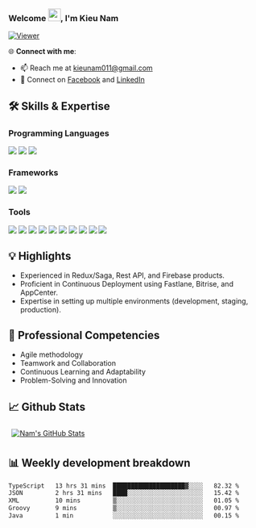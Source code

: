 ### Welcome <img src="https://media.giphy.com/media/hvRJCLFzcasrR4ia7z/giphy.gif" width="25px">, I'm Kieu Nam 

[![Viewer](https://komarev.com/ghpvc/?username=kieunam123&color=blueviolet)](https://github.com/kieunam123)

🌐 **Connect with me**:
- 📫 Reach me at [kieunam011@gmail.com](mailto:kieunam011@gmail.com)
- 🤝 Connect on [Facebook](https://www.facebook.com/kieunam.god) and [LinkedIn](https://www.linkedin.com/in/nam-kieu-52538a218)

## 🛠️ Skills & Expertise
### Programming Languages
![](https://img.shields.io/badge/Typescript-informational?style=flat&logo=typescript&logoColor=white&color=2e79c7)
![](https://img.shields.io/badge/Javascript-informational?style=flat&logo=javascript&logoColor=000000&color=ffdf00)
![](https://img.shields.io/badge/Dart-informational?style=flat&logo=dart&logoColor=white&color=02599c)

### Frameworks
![](https://img.shields.io/badge/React_Native-informational?style=flat&logo=react&logoColor=25d9fd&color=262626)
![](https://img.shields.io/badge/Flutter-informational?style=flat&logo=flutter&logoColor=45c7fb&color=00559f)

### Tools
![](https://img.shields.io/badge/VSCode-informational?style=flat&logo=visualstudiocode&logoColor=white&color=0076c6)
![](https://img.shields.io/badge/Android_Studio-informational?style=flat&logo=androidstudio&logoColor=3ddc84&color=132e3d)
![](https://img.shields.io/badge/Xcode-informational?style=flat&logo=xcode&logoColor=white&color=176ee3)
![](https://img.shields.io/badge/Github-informational?style=flat&logo=github&logoColor=white&color=171515)
![](https://img.shields.io/badge/Bitbucket-informational?style=flat&logo=bitbucket&logoColor=white&color=156de7)
![](https://img.shields.io/badge/Git-informational?style=flat&logo=git&logoColor=white&color=f0502f)
![](https://img.shields.io/badge/Photoshop-informational?style=flat&logo=adobephotoshop&logoColor=011e36&color=31a8ff)
![](https://img.shields.io/badge/Illustrator-informational?style=flat&logo=adobeillustrator&logoColor=300000&color=ff9b00)
![](https://img.shields.io/badge/Figma-informational?style=flat&logo=figma&logoColor=white&color=2f3139)
![](https://img.shields.io/badge/nodejs-informational?style=flat&logo=npm&logoColor=050038&color=ffd02f)

## 💡 Highlights
- Experienced in Redux/Saga, Rest API, and Firebase products.
- Proficient in Continuous Deployment using Fastlane, Bitrise, and AppCenter.
- Expertise in setting up multiple environments (development, staging, production).

## 🌟 Professional Competencies
- Agile methodology
- Teamwork and Collaboration
- Continuous Learning and Adaptability
- Problem-Solving and Innovation

## 📈 Github Stats
<a href="https://github.com/kieunam123">
  <img align="center" style="margin:0.4rem" src="https://github-readme-stats.vercel.app/api?username=kieunam123&show_icons=true&theme=dracula" alt="Nam's GitHub Stats" />
</a>

## 📊 Weekly development breakdown
<!--START_SECTION:waka-->

```txt
TypeScript   13 hrs 31 mins  ████████████████████▓░░░░   82.32 %
JSON         2 hrs 31 mins   ████░░░░░░░░░░░░░░░░░░░░░   15.42 %
XML          10 mins         ▒░░░░░░░░░░░░░░░░░░░░░░░░   01.05 %
Groovy       9 mins          ▒░░░░░░░░░░░░░░░░░░░░░░░░   00.97 %
Java         1 min           ░░░░░░░░░░░░░░░░░░░░░░░░░   00.15 %
```

<!--END_SECTION:waka-->
